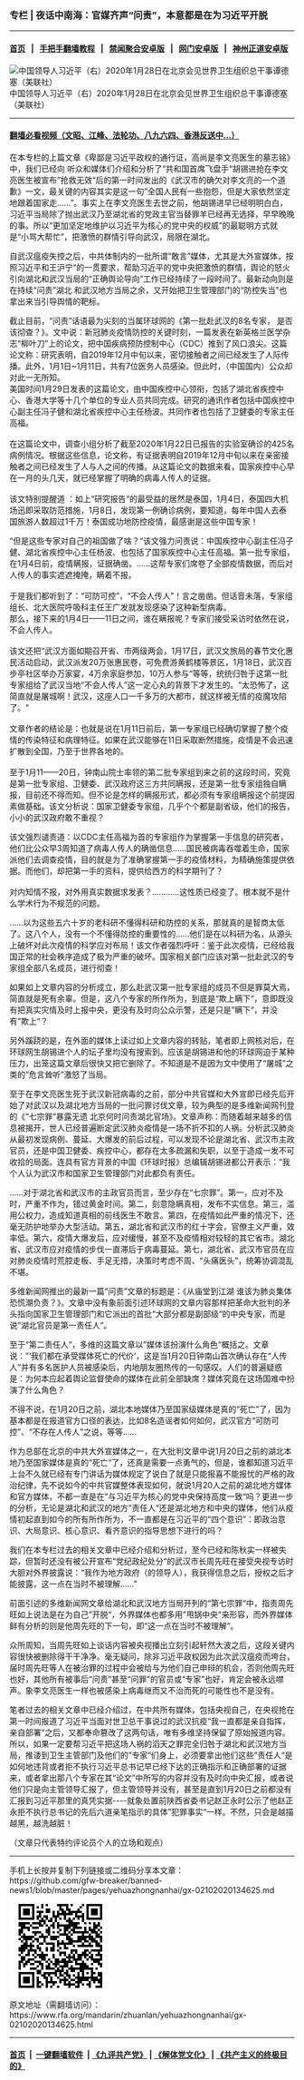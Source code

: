 ### 专栏 | 夜话中南海：官媒齐声“问责”，本意都是在为习近平开脱
------------------------

#### [首页](https://github.com/gfw-breaker/banned-news1/blob/master/README.md) &nbsp;&nbsp;|&nbsp;&nbsp; [手把手翻墙教程](https://github.com/gfw-breaker/guides/wiki) &nbsp;&nbsp;|&nbsp;&nbsp; [禁闻聚合安卓版](https://github.com/gfw-breaker/bn-android) &nbsp;&nbsp;|&nbsp;&nbsp; [网门安卓版](https://github.com/oGate2/oGate) &nbsp;&nbsp;|&nbsp;&nbsp; [神州正道安卓版](https://github.com/SzzdOgate/update) 



<div id="headerimg">
 <img alt="中国领导人习近平（右）2020年1月28日在北京会见世界卫生组织总干事谭德塞（美联社）" src="https://www.rfa.org/mandarin/zhuanlan/yehuazhongnanhai/gx-02102020134625.html/15.jpg/@@images/0e806b0a-940f-4eee-aeb5-e083c8250256.jpeg" title="中国领导人习近平（右）2020年1月28日在北京会见世界卫生组织总干事谭德塞（美联社）"/>
 <div id="headerimgcontents">
  <div id="headerimgcaption">
   <span>
    中国领导人习近平（右）2020年1月28日在北京会见世界卫生组织总干事谭德塞（美联社）
   </span>
   <!-- zoomattribute -->
  </div>
  <!-- headerimgcaption -->
 </div>
 <!-- headerimagecontents -->
</div>

<hr/>


#### [翻墙必看视频（文昭、江峰、法轮功、八九六四、香港反送中...）](https://github.com/gfw-breaker/banned-news1/blob/master/pages/link3.md)

<div id="storytext">
 <div>
  <div class="slot_header">
  </div>
 </div>
 <p>
  在本专栏的上篇文章《卑鄙是习近平政权的通行证，高尚是李文亮医生的墓志铭》中，我们已经向 听众和媒体们介绍和分析了“共和国首席飞盘手“胡锡进抢在李文亮医生被宣布”抢救无效“后的第一时间发出的《武汉市的确欠对李文亮的一个道歉》一文，最关键的内容其实是这一句”全国人民有一些抱怨，但是大家依然坚定地跟着国家走……”。事实上在李文亮医生去世之前，他胡锡进早已经明明白白，习近平当局除了抛出武汉乃至湖北省的党政主官当替罪羊已经再无选择，早早晚晚的事。所以“更加坚定地维护以习近平为核心的党中央的权威”的最聪明方式就是“小骂大帮忙”，把激愤的群情引导向武汉，局限在湖北。
 </p>
 <p>
  自武汉瘟疫失控之后，中共体制内的一批所谓“敢言”媒体，尤其是大外宣媒体，按照习近平和王沪宁“的一贯要求，帮助习近平的党中央把激愤的群情，舆论的怒火引向湖北和武汉当局的“正确舆论导向”工作已经持续了一段时间了。最新动向则是在持续“问责”湖北 和武汉地方当局之余，又开始把卫生管理部门的“防控失当”也拿出来当引导舆情的靶标。
 </p>
 <p>
  截止目前，“问责”话语最为尖刻的当属环球网的《第一批赴武汉的8名专家， 是否该彻查？》。文中说：新冠肺炎疫情防控的关键时刻，一篇发表在新英格兰医学杂志“柳叶刀”上的论文，把中国疾病预防控制中心（CDC）推到了风口浪尖。这篇论文称：研究表明，自2019年12月中旬以来，密切接触者之间已经发生了人际传播。此外，1月1日~1月11日，共有7位医务人员感染。但此时，（中国国内）公众却对此一无所知。
  <br/>
  美国时间1月29日发表的这篇论文，由中国疾控中心领衔，包括了湖北省疾控中心、香港大学等十几个单位的专业人员共同完成。研究的通讯作者包括中国疾控中心副主任冯子健和湖北省疾控中心主任杨波。共同作者也包括了卫健委的专家主任高福。
  <br/>
  <br/>
  在这篇论文中，调查小组分析了截至2020年1月22日已报告的实验室确诊的425名病例情况。根据这些信息，论文称，有证据表明自2019年12月中旬以来在亲密接触者之间已经发生了人与人之间的传播。从这篇论文的数据来看，国家疾控中心早在一月的头几天，就已经掌握了明确的病毒人传人的证据。
  <br/>
  <br/>
  该文特别提醒道 ：如上“研究报告“的最受益的居然是泰国，1月4日，泰国四大机场迅即采取防范措施，1月8日，发现第一例确诊病例，要知道，每年中国人去泰国旅游人数超过1千万！泰国成功地防控疫情，最感谢是这些中国专家！
 </p>
 <p>
  “但是这些专家对自己的祖国做了啥？“该文强力问责说：中国疾控中心副主任冯子健、湖北省疾控中心主任杨波、也包括了国家疾控中心主任高福。第一批专家组，在1月4日前，疫情瞒报，证据确凿。……这帮专家们席卷了全部疫情数据，而后对人传人的事实遮遮掩掩，瞒着不报。
  <br/>
  <br/>
  于是我们都听到了：“可防可控”，“不会人传人”！言之凿凿。但话音未落，专家组组长、北大医院呼吸科主任王广发就发现感染了这种新型病毒。
  <br/>
  那么，接下来的1月4日——11日之间，谁在瞒报呢？专家们接受采访时依然在说，不会人传人。
  <br/>
  <br/>
  该文还把“武汉方面如期召开省、市两级两会，1月17日，武汉文旅局的春节文化惠民活动启动，武汉派发20万张惠民卷，可免费游黄鹤楼等景区，1月18日，武汉百步亭社区举办万家宴，4万余家庭参加，10万人参与“等等，统统归咎于这第一批专家组给了武汉当地“不会人传人”这一定心丸的背景下才发生的。“太恐怖了，这简直就是屠城啊！武汉，这座人口一千多万的大都市，就这样被无情的疫魔攻陷了。“
  <br/>
  <br/>
  文章作者的结论是：也就是说在1月11日前后，第一专家组已经确切掌握了整个疫情的传染特征和病理特征。如果在武汉能够在11日采取断然措施，疫情是不会迅速扩散到全国，乃至于世界各地的。
  <br/>
  <br/>
  至于1月11——20日，钟南山院士率领的第二批专家组到来之前的这段时间，究竟是第一批专家组、卫健委、武汉政府这三方共同瞒报，还是第一批专家组独自瞒报，目前还不得而知。但不论是怎样的瞒报形式，都必须有专家组瞒报这个前提因素做基础。该文分析说：国家卫健委专家组，几乎个个都是副省级，他们的报告，小小的武汉政府敢不重视？
 </p>
 <p>
  该文强烈谴责道：以CDC主任高福为首的专家组作为掌握第一手信息的研究者，他们比公众早3周知道了病毒人传人的确凿信息......国民被病毒吞噬着生命，国家派他们去调查疫情，目的就是为了准确掌握第一手的疫情材料，为精确施策提供依据。而他们，却把第一手的资料，提供给西方的科学期刊了？
  <br/>
  <br/>
  对内知情不报，对外用真实数据求发表？............这性质已经变了。根本就不是什么学术行为不规范的问题。
 </p>
 <p>
  ……以为这些五六十岁的老科研不懂得科研和防控的关系，那就真的是智商太低了。这八个人，没有一个不懂得防控的重要性的......他们是在以科研为名，从源头上破坏对此次疫情的科学应对布局！该文作者强烈呼吁：鉴于此次疫情，已经给我国正常的社会秩序造成了极为严重的破坏。国家相关部门应该对第一批赴武汉的专家组全部八名成员，进行彻查！
 </p>
 <p>
  如果如上文章内容的分析成立，那么赴武汉第一批专家组的成员不但是罪莫大焉，简直就是死有余辜。但是，这八个专家的所作所为，到底是“欺上瞒下“，意即既没有把真实灾情及时上报中央，更没有及时向公众示警，还是只是”瞒下“，并没有”欺上“？
 </p>
 <p>
  另外蹊跷的是，在外面的媒体上读过如上文章内容的转贴，笔者即上网核对后，在环球网生胡锡进个人的坛子里均没有搜索到。应该是胡锡进和他的环球网迫于某种压力，出笼这篇文章后很快又把它删除了。不知道是不是因为文中使用了“屠城”之类的“危言耸听”激怒了当局。
 </p>
 <p>
  至于在李文亮医生死于武汉新冠病毒的之前，部分中共官媒和大外宣即已经先后开始了对武汉以及湖北地方当局的一批问罪讨伐文章，较为典型的是多维新闻网刊登的《“七宗罪”暴露无遗 北京何时问责湖北官场》。文章声称：而随着越来越多的信息被揭开，世人已经普遍断定武汉肺炎疫情是一场不折不扣的人祸。分析武汉肺炎从最初发现病例、蔓延、大爆发的前后过程，可以发现不论是湖北省、武汉市主政官员，还是中国卫健委、疾控中心，都存在太多疏漏和失职，以至于造成一发不可收拾的局面。连具有官方背景的中国《环球时报》总编辑胡锡进都公开表示：“我个人认为武汉市和国家卫生管理部门对此都负有责任。
 </p>
 <p>
  ……对于湖北省和武汉市的主政官员而言，至少存在“七宗罪”。第一，应对不及时，严重不作为，错过黄金时间。第二，刻意隐瞒真相，发布不实信息。第三，滥用公权力，造成知道真相的前线医生不敢言。第四，在疫情如此严重的情况下，还毫无防护地举办大型活动。第五，湖北省和武汉市的红十字会，官僚主义严重，效率低。第六，疫情大爆发后，应对缓慢，甚至不及疫情相对较轻的其它省市。湖北省、武汉市应对疫情的步伐一直滞后于病毒蔓延。第七，湖北省、武汉市官员在应对肺炎疫情时荒腔走板、手足无措，决策时考虑不周、“头痛医头”，统筹协调混乱不堪。
 </p>
 <p>
  多维新闻网推出的最新一篇“问责”文章的标题是：《从庙堂到江湖 谁该为肺炎集体恐慌潮负责？》。文章中没有象前面引述环球网的文章内容那样把革命大批判的矛头指向国家卫生管理部门和它派出的首批“大部分都是副部级“的中央专家，而是说”湖北官员是第一责任人“。
 </p>
 <p>
  至于“第二责任人“，多维的这篇文章以”媒体该扮演什么角色“概括之。文章说：”‘我们都在承受媒体死亡的代价‘，这是当1月20日钟南山首次确认存在“人传人”并有多名医护人员被感染后，内地朋友圈热传的一句感叹。人们的普遍疑惑是：为何本应起着舆论监督使命的媒体在此前全部缺席？媒体究竟在这场国难中扮演了什么角色？
 </p>
 <p>
  不得不说，在1月20日之前，湖北本地媒体乃至国家级媒体是真的“死亡”了，因为基本都是在报道官方口径的表达，比如8名造谣者如何如何，武汉官方“可防可控”、“不存在人传人”之说，等等……
 </p>
 <p>
  作为总部在北京的中共大外宣媒体之一，在大批判文章中说1月20日之前的湖北本地乃至国家媒体是真的“死亡“了，还真是需要一点勇气的，但是，谁都知道习近平 上台不久就已经有专门讲话为媒体规定了说白了就是只能报喜不能报忧的严格的政治纪律，先不说如今的中共官媒整体表现如何，就说1月20人之前的湖北地方媒体和官方媒体，不都一直是在”与习近平为核心的党中央保持高度一致“吗？更进一步的分析，无论是湖北和武汉的地方”责任人“还是湖北地方和中央的媒体，他们从疫情初起直到如今的所有所作所为，不一直都是在习近平的“四个意识”：即政治意识、大局意识、核心意识、看齐意识的指导思想下进行的吗？
 </p>
 <p>
  我们在本专栏过去的相关文章中已经介绍和分析过，至今已经和陈秋实一样被失踪，但暂时还没有被公开宣布“党纪政纪处分“的武汉市长周先旺在接受央视专访时大胆对外界披露说：“我作为地方政府（的领导人），我获得信息之后，授权之后才能披露，这一点在当时不被理解……”
 </p>
 <p>
  前面引述的多维新闻网文章给湖北和武汉地方当局开列的“第七宗罪“中，指责周先旺如上说法是在为自己”开脱“，外界媒体也都多用”甩锅中央“来形容，而外界媒体鲜有分析的则是他周先旺的下一句，即“这一点在当时不被理解“。
 </p>
 <p>
  众所周知，当周先旺如上谈话内容被央视播出立刻引起轩然大波之后，这段关键内容很快被删除得干干净净。毫无疑问，除非习近平政权因为此次武汉瘟疫而垮台，届时周先旺等人在被治罪的过程中会被给与为他们自己申辩的机会，否则他周先旺也好，其他所有被事后“问责”甚至“问罪”的官员或“专家”也好，肯定会被永远噤声。象李文亮医生一样也被感染上病毒继而又不治而死的可能性也不是没有。
 </p>
 <p>
  笔者过去的相关文章中已经介绍过，在中共所有媒体，包括央视自己，在央视抢在第一时间报道了习近平当面对世卫总干事说过的武汉抗疫“我一直都是亲自指挥，亲自部署“之后，又都奉命篡改了这两句话，唯有多维坚持保留了原始报道内容。所以，如果一定要帮习近平把这场人祸的滔天之罪完全归咎于湖北和武汉地方当局，推诿到卫生主管部门及他们的”专家“们身上，必须要拿出他们这些”责任人“是如何地违背或者拒不执行习近平总书记早已经下达的正确指示和正确部署的证据来，或者拿出那八个专家在其“论文”中所写的内容并没有及时向中央汇报，或者说他们只是向主管领导汇报了，但主管领导并没有，甚至是直到1月20日之前都没有汇报到习近平那里的真凭实据----就象处置前陕西省委书记赵正永时公示了他赵正永拒不执行总书记的先后六道亲笔指示的具体”犯罪事实“一样。不然，只会是越描越黑，越洗越脏！
 </p>
 <p>
  （文章只代表特约评论员个人的立场和观点）
 </p>
</div>

<hr/>
手机上长按并复制下列链接或二维码分享本文章：<br/>
https://github.com/gfw-breaker/banned-news1/blob/master/pages/yehuazhongnanhai/gx-02102020134625.md <br/>
<a href='https://github.com/gfw-breaker/banned-news1/blob/master/pages/yehuazhongnanhai/gx-02102020134625.md'><img src='https://github.com/gfw-breaker/banned-news1/blob/master/pages/yehuazhongnanhai/gx-02102020134625.md.png'/></a> <br/>
原文地址（需翻墙访问）：https://www.rfa.org/mandarin/zhuanlan/yehuazhongnanhai/gx-02102020134625.html


------------------------
#### [首页](https://github.com/gfw-breaker/banned-news1/blob/master/README.md) &nbsp;|&nbsp; [一键翻墙软件](https://github.com/gfw-breaker/nogfw/blob/master/README.md) &nbsp;| [《九评共产党》](https://github.com/gfw-breaker/9ping.md/blob/master/README.md#九评之一评共产党是什么) | [《解体党文化》](https://github.com/gfw-breaker/jtdwh.md/blob/master/README.md) | [《共产主义的终极目的》](https://github.com/gfw-breaker/gczydzjmd.md/blob/master/README.md)


<img src='http://gfw-breaker.win/banned-news/pages/yehuazhongnanhai/gx-02102020134625.md' width='0px' height='0px'/>